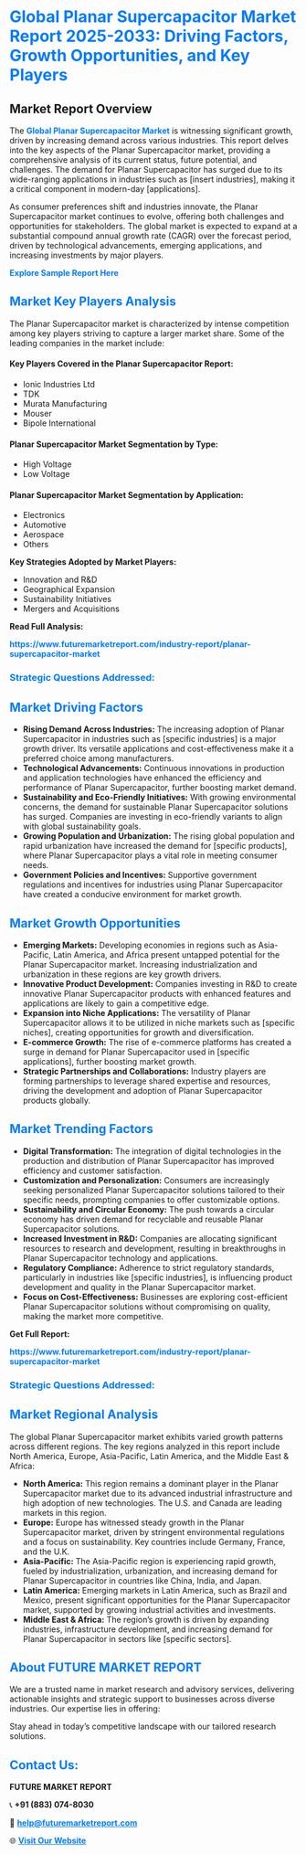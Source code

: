 <h1 style="color: #007BFF;">Global Planar Supercapacitor Market Report 2025-2033: Driving Factors, Growth Opportunities, and Key Players</h1>

<section id="overview">
<h2>Market Report Overview</h2>
<p>The <a href="https://www.futuremarketreport.com/industry-report/planar-supercapacitor-market" style="color: #007BFF; text-decoration: none;"><strong>Global Planar Supercapacitor Market</strong></a> is witnessing significant growth, driven by increasing demand across various industries. This report delves into the key aspects of the Planar Supercapacitor market, providing a comprehensive analysis of its current status, future potential, and challenges. The demand for Planar Supercapacitor has surged due to its wide-ranging applications in industries such as [insert industries], making it a critical component in modern-day [applications].</p>
<p>As consumer preferences shift and industries innovate, the Planar Supercapacitor market continues to evolve, offering both challenges and opportunities for stakeholders. The global market is expected to expand at a substantial compound annual growth rate (CAGR) over the forecast period, driven by technological advancements, emerging applications, and increasing investments by major players.</p>
</section>

<section id="overview">
<p><a href="https://www.futuremarketreport.com/request-sample/reportId=76229" style="color: #007BFF; text-decoration: none;"><strong>Explore Sample Report Here</strong></a></p>
</section>

<section id="key-players">
<h2 style="color: #007BFF;">Market Key Players Analysis</h2>
<p>The Planar Supercapacitor market is characterized by intense competition among key players striving to capture a larger market share. Some of the leading companies in the market include:</p>
<h4>Key Players Covered in the Planar Supercapacitor Report:</h4>
<ul><li>Ionic Industries Ltd</li><li>TDK</li><li>Murata Manufacturing</li><li>Mouser</li><li>Bipole International</li></ul>
<h4>Planar Supercapacitor Market Segmentation by Type:</h4>
<ul><li>High Voltage</li><li>Low Voltage</li></ul>

<h4>Planar Supercapacitor Market Segmentation by Application:</h4>
<ul><li>Electronics</li><li>Automotive</li><li>Aerospace</li><li>Others</li></ul>
<p><strong>Key Strategies Adopted by Market Players:</strong></p>
<ul>
<li>Innovation and R&D</li>
<li>Geographical Expansion</li>
<li>Sustainability Initiatives</li>
<li>Mergers and Acquisitions</li>
</ul>
</section>

<section>
<p><strong>Read Full Analysis: </strong></p><a href="https://www.futuremarketreport.com/industry-report/planar-supercapacitor-market" style="color: #007BFF; text-decoration: none;"><strong>https://www.futuremarketreport.com/industry-report/planar-supercapacitor-market</strong></a>
<h3 style="color: #007BFF;">Strategic Questions Addressed:</h3>
</section>

<section id="driving-factors">
<h2 style="color: #007BFF;">Market Driving Factors</h2>
<ul>
<li><strong>Rising Demand Across Industries:</strong> The increasing adoption of Planar Supercapacitor in industries such as [specific industries] is a major growth driver. Its versatile applications and cost-effectiveness make it a preferred choice among manufacturers.</li>
<li><strong>Technological Advancements:</strong> Continuous innovations in production and application technologies have enhanced the efficiency and performance of Planar Supercapacitor, further boosting market demand.</li>
<li><strong>Sustainability and Eco-Friendly Initiatives:</strong> With growing environmental concerns, the demand for sustainable Planar Supercapacitor solutions has surged. Companies are investing in eco-friendly variants to align with global sustainability goals.</li>
<li><strong>Growing Population and Urbanization:</strong> The rising global population and rapid urbanization have increased the demand for [specific products], where Planar Supercapacitor plays a vital role in meeting consumer needs.</li>
<li><strong>Government Policies and Incentives:</strong> Supportive government regulations and incentives for industries using Planar Supercapacitor have created a conducive environment for market growth.</li>
</ul>
</section>

<section id="growth-opportunities">
<h2 style="color: #007BFF;">Market Growth Opportunities</h2>
<ul>
<li><strong>Emerging Markets:</strong> Developing economies in regions such as Asia-Pacific, Latin America, and Africa present untapped potential for the Planar Supercapacitor market. Increasing industrialization and urbanization in these regions are key growth drivers.</li>
<li><strong>Innovative Product Development:</strong> Companies investing in R&D to create innovative Planar Supercapacitor products with enhanced features and applications are likely to gain a competitive edge.</li>
<li><strong>Expansion into Niche Applications:</strong> The versatility of Planar Supercapacitor allows it to be utilized in niche markets such as [specific niches], creating opportunities for growth and diversification.</li>
<li><strong>E-commerce Growth:</strong> The rise of e-commerce platforms has created a surge in demand for Planar Supercapacitor used in [specific applications], further boosting market growth.</li>
<li><strong>Strategic Partnerships and Collaborations:</strong> Industry players are forming partnerships to leverage shared expertise and resources, driving the development and adoption of Planar Supercapacitor products globally.</li>
</ul>
</section>

<section id="trending-factors">
<h2 style="color: #007BFF;">Market Trending Factors</h2>
<ul>
<li><strong>Digital Transformation:</strong> The integration of digital technologies in the production and distribution of Planar Supercapacitor has improved efficiency and customer satisfaction.</li>
<li><strong>Customization and Personalization:</strong> Consumers are increasingly seeking personalized Planar Supercapacitor solutions tailored to their specific needs, prompting companies to offer customizable options.</li>
<li><strong>Sustainability and Circular Economy:</strong> The push towards a circular economy has driven demand for recyclable and reusable Planar Supercapacitor solutions.</li>
<li><strong>Increased Investment in R&D:</strong> Companies are allocating significant resources to research and development, resulting in breakthroughs in Planar Supercapacitor technology and applications.</li>
<li><strong>Regulatory Compliance:</strong> Adherence to strict regulatory standards, particularly in industries like [specific industries], is influencing product development and quality in the Planar Supercapacitor market.</li>
<li><strong>Focus on Cost-Effectiveness:</strong> Businesses are exploring cost-efficient Planar Supercapacitor solutions without compromising on quality, making the market more competitive.</li>
</ul>
</section>

<section>
<p><strong>Get Full Report: </strong></p><a href="https://www.futuremarketreport.com/industry-report/planar-supercapacitor-market" style="color: #007BFF; text-decoration: none;"><strong>https://www.futuremarketreport.com/industry-report/planar-supercapacitor-market</strong></a>
<h3 style="color: #007BFF;">Strategic Questions Addressed:</h3>
</section>


<section id="regional-analysis">
<h2 style="color: #007BFF;">Market Regional Analysis</h2>
<p>The global Planar Supercapacitor market exhibits varied growth patterns across different regions. The key regions analyzed in this report include North America, Europe, Asia-Pacific, Latin America, and the Middle East & Africa:</p>
<ul>
<li><strong>North America:</strong> This region remains a dominant player in the Planar Supercapacitor market due to its advanced industrial infrastructure and high adoption of new technologies. The U.S. and Canada are leading markets in this region.</li>
<li><strong>Europe:</strong> Europe has witnessed steady growth in the Planar Supercapacitor market, driven by stringent environmental regulations and a focus on sustainability. Key countries include Germany, France, and the U.K.</li>
<li><strong>Asia-Pacific:</strong> The Asia-Pacific region is experiencing rapid growth, fueled by industrialization, urbanization, and increasing demand for Planar Supercapacitor in countries like China, India, and Japan.</li>
<li><strong>Latin America:</strong> Emerging markets in Latin America, such as Brazil and Mexico, present significant opportunities for the Planar Supercapacitor market, supported by growing industrial activities and investments.</li>
<li><strong>Middle East & Africa:</strong> The region’s growth is driven by expanding industries, infrastructure development, and increasing demand for Planar Supercapacitor in sectors like [specific sectors].</li>
</ul>
</section>

<footer>
<h2 style="color: #007BFF;">About FUTURE MARKET REPORT</h2>
<p>We are a trusted name in market research and advisory services, delivering actionable insights and strategic support to businesses across diverse industries. Our expertise lies in offering:</p>

<p>Stay ahead in today’s competitive landscape with our tailored research solutions.</p>

<h2 style="color: #007BFF;">Contact Us:</h2>
<p><strong>FUTURE MARKET REPORT</strong></p>
<p>📞 <strong>+91 (883) 074-8030</strong></p>
<p>📧 <strong><a href="mailto:help@futuremarketreport.com" style="color: #007BFF;">help@futuremarketreport.com</a></strong></p>
<p>🌐 <strong><a href="https://www.futuremarketreport.com/" style="color: #007BFF;">Visit Our Website</a></strong></p>
</footer>